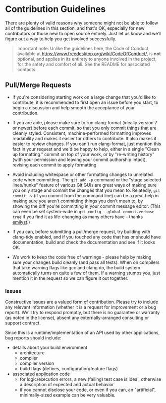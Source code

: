 # Contribution Guidelines

<!--
Copyright 2018-2019 Collabora, Ltd.

SPDX-License-Identifier: CC-BY-4.0
-->

There are plenty of valid reasons why someone might not be able
to follow all of the guidelines in this section, and that's OK,
especially for new contributors or those new to open source entirely.
Just let us know and we'll figure out a way to help you get involved successfully.

> Important note: Unlike the guidelines here, the Code of Conduct,
> available at <https://www.freedesktop.org/wiki/CodeOfConduct/>,
> is **not** optional,
> and applies in its entirety to anyone involved in the project,
> for the safety and comfort of all.
> See the README for associated contacts.

## Pull/Merge Requests

- If you're considering starting work on a large change that you'd like to contribute,
  it is recommended to first open an issue before you start,
  to begin a discussion and help smooth the acceptance of your contribution.

- If you are able, please make sure to run clang-format
  (ideally version 7 or newer) before each commit,
  so that you only commit things that are cleanly styled.
  Consistent, machine-performed formatting improves readability and makes it easier for others to contribute.
  It also makes it easier to review changes.
  If you can't run clang-format, just mention this fact in your request and we'd be happy to help,
  either in a single "Clean up formatting." commit on top of your work,
  or by "re-writing history" (with your permission and leaving your commit authorship intact),
  revising each commit to apply formatting.

- Avoid including whitespace or other formatting changes to unrelated code when committing.
  The `git add -p` command or the "stage selected lines/hunks" feature of various Git GUIs are
  great ways of making sure you only stage and commit the changes that you mean to.
  Relatedly, `git commit -v` (if you commit from the command line) can be a great help
  in making sure you aren't committing things you don't mean to,
  by showing the diff you're committing in your commit message editor.
  (This can even be set system-wide in `git config --global commit.verbose true`
  if you find it as life-changing as many others have - thanks
  [emilyst](https://twitter.com/emilyst/status/1039205453010362368).)

- If you can, before submitting a pull/merge request, try building with clang-tidy enabled,
  and if you touched any code that has or should have documentation,
  build and check the documentation and see if it looks OK.

- We work to keep the code free of warnings -
  please help by making sure your changes build cleanly (and pass all tests).
  When on compilers that take warning flags like gcc and clang do,
  the build system automatically turns on quite a few of them.
  If a warning stumps you, just mention it in the request so we can figure it out together.

### Issues

Constructive issues are a valued form of contribution.
Please try to include any relevant information
(whether it is a request for improvement or a bug report).
We'll try to respond promptly,
but there is no guarantee or warranty (as noted in the license),
absent any externally-arranged consulting or support contract.

Since this is a runtime/implementation of an API used by other applications,
bug reports should include:

- details about your build environment
  - architecture
  - compiler
  - compiler version
  - build flags (defines, configuration/feature flags)
- associated application code
  - for logic/execution errors, a new (failing) test case is ideal,
    otherwise a description of expected and actual behavior
  - if you cannot disclose your code, or even if you can,
    an "artificial", minimally-sized example can be very valuable.

